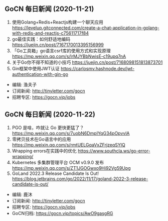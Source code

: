 ## GoCN 每日新闻 (2020-11-21)
1. 使用Golang+Redis+Reactjs构建一个聊天应用 https://levelup.gitconnected.com/create-a-chat-application-in-golang-with-redis-and-reactjs-c75611717f84
2. go最佳实践：如何舒适地编码 https://juejin.cn/post/7167170013395156999
3. 「Go工具箱」go语言csrf库的使用方式和实现原理 https://mp.weixin.qq.com/s/lrMJYBbNwisE-c19upq7nA
4. 关于Go你不得不知道的小技巧 https://juejin.cn/post/7168098151813873701
5. Gin框架中使用JWT认证 https://carlosmv.hashnode.dev/jwt-authentication-with-gin-go

- 编辑: 渔夫子
- 订阅新闻: http://tinyletter.com/gocn
- 招聘专区: https://gocn.vip/jobs


## GoCN 每日新闻 (2020-11-22)

1. PGO 是啥，咋就让 Go 更快更猛了？https://mp.weixin.qq.com/s/7uobN6DmpIYqG34pOpvvlA
2. 零拷贝技术在Go语言中的应用 https://mp.weixin.qq.com/s/rmtUELGqaVxZFrjzeqSYlQ
3. Wrapping errors在实践中的优化 https://www.southcla.ws/go-error-wrapping/
4. Kubernetes 多集群管理平台 OCM v0.9.0 发布 https://mp.weixin.qq.com/s/ZT1JGOGwxo9Hi92Vg59Upg
5. GoLand 2022.3 Release Candidate Is Out! https://blog.jetbrains.com/go/2022/11/17/goland-2022-3-release-candidate-is-out/

- 编辑: 鹿沐
- 订阅新闻: http://tinyletter.com/gocn
- 招聘专区: https://gocn.vip/jobs
- GoCN归档: https://gocn.vip/topics/AwO9gasgRG
